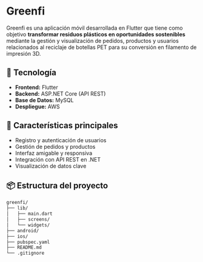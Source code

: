 # Greenfi

Greenfi es una aplicación móvil desarrollada en Flutter que tiene como objetivo **transformar residuos plásticos en oportunidades sostenibles** mediante la gestión y visualización de pedidos, productos y usuarios relacionados al reciclaje de botellas PET para su conversión en filamento de impresión 3D.

## 📱 Tecnología

- **Frontend:** Flutter
- **Backend:** ASP.NET Core (API REST)
- **Base de Datos:** MySQL
- **Despliegue:** AWS

## 🚀 Características principales

- Registro y autenticación de usuarios
- Gestión de pedidos y productos
- Interfaz amigable y responsiva
- Integración con API REST en .NET
- Visualización de datos clave

## 📦 Estructura del proyecto

```bash
greenfi/
├── lib/
│   ├── main.dart
│   ├── screens/
│   └── widgets/
├── android/
├── ios/
├── pubspec.yaml
├── README.md
└── .gitignore
